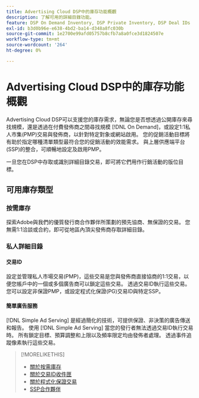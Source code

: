 ```yaml
---
title: Advertising Cloud DSP中的庫存功能概觀
description: 了解可用的詳細目錄功能。
feature: DSP On Demand Inventory, DSP Private Inventory, DSP Deal IDs
exl-id: b3d0b96e-e638-4bd2-ba14-d348a8fc030b
source-git-commit: 1e2700e99afd05757b8cfb7a8a0fce3d1824507e
workflow-type: tm+mt
source-wordcount: '264'
ht-degree: 0%

---
```


# Advertising Cloud DSP中的庫存功能概觀

Advertising Cloud DSP可以支援您的庫存需求，無論您是否想透過公開庫存來尋找規模，還是透過在付費發佈商之間尋找規模 [!DNL On Demand]，或設定1:1私人市集(PMP)交易與發佈商，以針對特定對象或網站啟用。 您的促銷活動目標將有助於指定哪種清單類型最符合您的促銷活動的效能需求。 與上層供應端平台(SSP)的整合，可順暢地設定及啟用PMP。

一旦您在DSP中存取或識別詳細目錄交易，即可將它們用作行銷活動的版位目標。

## 可用庫存類型

### 按需庫存

探索Adobe與我們的優質發行商合作夥伴所策劃的預先協商、無保證的交易。 您無需1:1洽談或合約，即可從地區內頂尖發佈商存取詳細目錄。

### 私人詳細目錄

#### 交易ID

設定並管理私人市場交易(PMP)，這些交易是您與發佈商直接協商的1:1交易，以便您帳戶中的一個或多個廣告商可以鎖定這些交易。 透過交易ID執行這些交易。 您可以設定非保證PMP，或設定程式化保證(PG)交易ID與特定SSP。

#### 簡單廣告服務

[!DNL Simple Ad Serving] 是經過簡化的技術，可提供保證、非決策的廣告傳送和報告。 使用 [!DNL Simple Ad Serving] 當您的發行者無法透過交易ID執行交易時。 所有鎖定目標、預算調整和上限以及頻率限定均由發佈者處理。 透過事件追蹤像素執行這些交易。

>[!MORELIKETHIS]
>
>* [關於按需庫存](on-demand-inventory-about.md)
>* [關於交易ID收件匣](deal-id-inbox-about.md)
>* [關於程式化保證交易](programmatic-guaranteed-about.md)
>* [SSP合作夥伴](ssp-partners.md)

<!-- >* [About Private Inventory](private-inventory-about.md) -->
